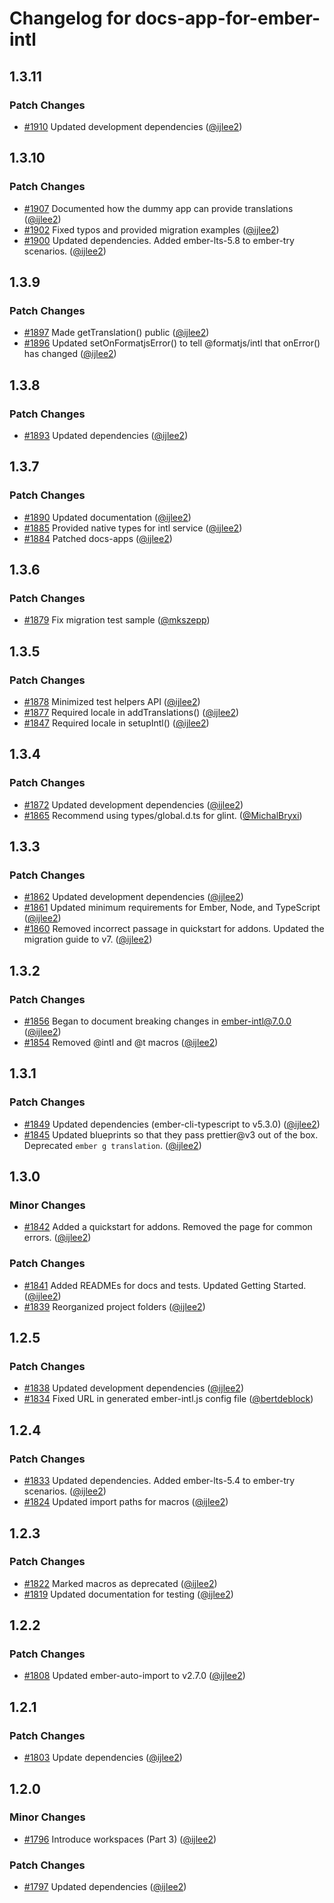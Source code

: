 # Changelog for docs-app-for-ember-intl

## 1.3.11

### Patch Changes

- [#1910](https://github.com/ember-intl/ember-intl/pull/1910) Updated development dependencies ([@ijlee2](https://github.com/ijlee2))

## 1.3.10

### Patch Changes

- [#1907](https://github.com/ember-intl/ember-intl/pull/1907) Documented how the dummy app can provide translations ([@ijlee2](https://github.com/ijlee2))
- [#1902](https://github.com/ember-intl/ember-intl/pull/1902) Fixed typos and provided migration examples ([@ijlee2](https://github.com/ijlee2))
- [#1900](https://github.com/ember-intl/ember-intl/pull/1900) Updated dependencies. Added ember-lts-5.8 to ember-try scenarios. ([@ijlee2](https://github.com/ijlee2))

## 1.3.9

### Patch Changes

- [#1897](https://github.com/ember-intl/ember-intl/pull/1897) Made getTranslation() public ([@ijlee2](https://github.com/ijlee2))
- [#1896](https://github.com/ember-intl/ember-intl/pull/1896) Updated setOnFormatjsError() to tell @formatjs/intl that onError() has changed ([@ijlee2](https://github.com/ijlee2))

## 1.3.8

### Patch Changes

- [#1893](https://github.com/ember-intl/ember-intl/pull/1893) Updated dependencies ([@ijlee2](https://github.com/ijlee2))

## 1.3.7

### Patch Changes

- [#1890](https://github.com/ember-intl/ember-intl/pull/1890) Updated documentation ([@ijlee2](https://github.com/ijlee2))
- [#1885](https://github.com/ember-intl/ember-intl/pull/1885) Provided native types for intl service ([@ijlee2](https://github.com/ijlee2))
- [#1884](https://github.com/ember-intl/ember-intl/pull/1884) Patched docs-apps ([@ijlee2](https://github.com/ijlee2))

## 1.3.6

### Patch Changes

- [#1879](https://github.com/ember-intl/ember-intl/pull/1879) Fix migration test sample ([@mkszepp](https://github.com/mkszepp))

## 1.3.5

### Patch Changes

- [#1878](https://github.com/ember-intl/ember-intl/pull/1878) Minimized test helpers API ([@ijlee2](https://github.com/ijlee2))
- [#1877](https://github.com/ember-intl/ember-intl/pull/1877) Required locale in addTranslations() ([@ijlee2](https://github.com/ijlee2))
- [#1847](https://github.com/ember-intl/ember-intl/pull/1847) Required locale in setupIntl() ([@ijlee2](https://github.com/ijlee2))

## 1.3.4

### Patch Changes

- [#1872](https://github.com/ember-intl/ember-intl/pull/1872) Updated development dependencies ([@ijlee2](https://github.com/ijlee2))
- [#1865](https://github.com/ember-intl/ember-intl/pull/1865) Recommend using types/global.d.ts for glint. ([@MichalBryxi](https://github.com/MichalBryxi))

## 1.3.3

### Patch Changes

- [#1862](https://github.com/ember-intl/ember-intl/pull/1862) Updated development dependencies ([@ijlee2](https://github.com/ijlee2))
- [#1861](https://github.com/ember-intl/ember-intl/pull/1861) Updated minimum requirements for Ember, Node, and TypeScript ([@ijlee2](https://github.com/ijlee2))
- [#1860](https://github.com/ember-intl/ember-intl/pull/1860) Removed incorrect passage in quickstart for addons. Updated the migration guide to v7. ([@ijlee2](https://github.com/ijlee2))

## 1.3.2

### Patch Changes

- [#1856](https://github.com/ember-intl/ember-intl/pull/1856) Began to document breaking changes in ember-intl@7.0.0 ([@ijlee2](https://github.com/ijlee2))
- [#1854](https://github.com/ember-intl/ember-intl/pull/1854) Removed @intl and @t macros ([@ijlee2](https://github.com/ijlee2))

## 1.3.1

### Patch Changes

- [#1849](https://github.com/ember-intl/ember-intl/pull/1849) Updated dependencies (ember-cli-typescript to v5.3.0) ([@ijlee2](https://github.com/ijlee2))
- [#1845](https://github.com/ember-intl/ember-intl/pull/1845) Updated blueprints so that they pass prettier@v3 out of the box. Deprecated `ember g translation`. ([@ijlee2](https://github.com/ijlee2))

## 1.3.0

### Minor Changes

- [#1842](https://github.com/ember-intl/ember-intl/pull/1842) Added a quickstart for addons. Removed the page for common errors. ([@ijlee2](https://github.com/ijlee2))

### Patch Changes

- [#1841](https://github.com/ember-intl/ember-intl/pull/1841) Added READMEs for docs and tests. Updated Getting Started. ([@ijlee2](https://github.com/ijlee2))
- [#1839](https://github.com/ember-intl/ember-intl/pull/1839) Reorganized project folders ([@ijlee2](https://github.com/ijlee2))

## 1.2.5

### Patch Changes

- [#1838](https://github.com/ember-intl/ember-intl/pull/1838) Updated development dependencies ([@ijlee2](https://github.com/ijlee2))
- [#1834](https://github.com/ember-intl/ember-intl/pull/1834) Fixed URL in generated ember-intl.js config file ([@bertdeblock](https://github.com/bertdeblock))

## 1.2.4

### Patch Changes

- [#1833](https://github.com/ember-intl/ember-intl/pull/1833) Updated dependencies. Added ember-lts-5.4 to ember-try scenarios. ([@ijlee2](https://github.com/ijlee2))
- [#1824](https://github.com/ember-intl/ember-intl/pull/1824) Updated import paths for macros ([@ijlee2](https://github.com/ijlee2))

## 1.2.3

### Patch Changes

- [#1822](https://github.com/ember-intl/ember-intl/pull/1822) Marked macros as deprecated ([@ijlee2](https://github.com/ijlee2))
- [#1819](https://github.com/ember-intl/ember-intl/pull/1819) Updated documentation for testing ([@ijlee2](https://github.com/ijlee2))

## 1.2.2

### Patch Changes

- [#1808](https://github.com/ember-intl/ember-intl/pull/1808) Updated ember-auto-import to v2.7.0 ([@ijlee2](https://github.com/ijlee2))

## 1.2.1

### Patch Changes

- [#1803](https://github.com/ember-intl/ember-intl/pull/1803) Update dependencies ([@ijlee2](https://github.com/ijlee2))

## 1.2.0

### Minor Changes

- [#1796](https://github.com/ember-intl/ember-intl/pull/1796) Introduce workspaces (Part 3) ([@ijlee2](https://github.com/ijlee2))

### Patch Changes

- [#1797](https://github.com/ember-intl/ember-intl/pull/1797) Updated dependencies ([@ijlee2](https://github.com/ijlee2))
